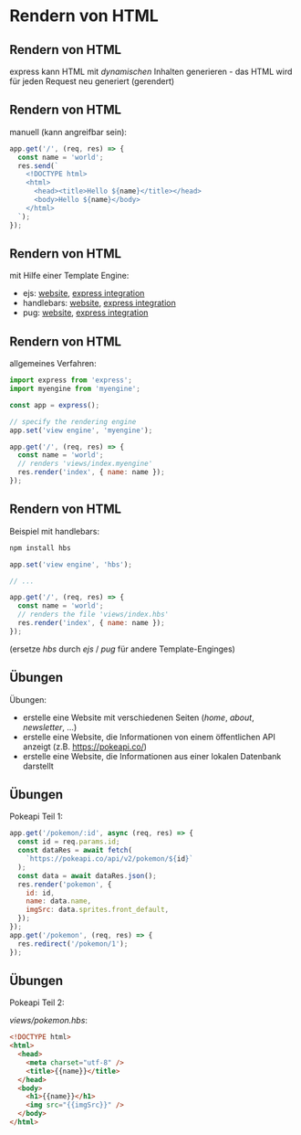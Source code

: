 # Rendern von HTML

## Rendern von HTML

express kann HTML mit _dynamischen_ Inhalten generieren - das HTML wird für jeden Request neu generiert (gerendert)

## Rendern von HTML

manuell (kann angreifbar sein):

```js
app.get('/', (req, res) => {
  const name = 'world';
  res.send(`
    <!DOCTYPE html>
    <html>
      <head><title>Hello ${name}</title></head>
      <body>Hello ${name}</body>
    </html>
  `);
});
```

## Rendern von HTML

mit Hilfe einer Template Engine:

- ejs: [website](https://ejs.co/), [express integration](https://github.com/mde/ejs/wiki/Using-EJS-with-Express)
- handlebars: [website](https://handlebarsjs.com/), [express integration](https://github.com/pillarjs/hbs)
- pug: [website](https://pugjs.org), [express integration](https://expressjs.com/en/guide/using-template-engines.html)

## Rendern von HTML

allgemeines Verfahren:

```js
import express from 'express';
import myengine from 'myengine';

const app = express();

// specify the rendering engine
app.set('view engine', 'myengine');

app.get('/', (req, res) => {
  const name = 'world';
  // renders 'views/index.myengine'
  res.render('index', { name: name });
});
```

## Rendern von HTML

Beispiel mit handlebars:

```bash
npm install hbs
```

```js
app.set('view engine', 'hbs');

// ...

app.get('/', (req, res) => {
  const name = 'world';
  // renders the file 'views/index.hbs'
  res.render('index', { name: name });
});
```

(ersetze _hbs_ durch _ejs_ / _pug_ für andere Template-Enginges)

## Übungen

Übungen:

- erstelle eine Website mit verschiedenen Seiten (_home_, _about_, _newsletter_, ...)
- erstelle eine Website, die Informationen von einem öffentlichen API anzeigt (z.B. https://pokeapi.co/)
- erstelle eine Website, die Informationen aus einer lokalen Datenbank darstellt

## Übungen

Pokeapi Teil 1:

```js
app.get('/pokemon/:id', async (req, res) => {
  const id = req.params.id;
  const dataRes = await fetch(
    `https://pokeapi.co/api/v2/pokemon/${id}`
  );
  const data = await dataRes.json();
  res.render('pokemon', {
    id: id,
    name: data.name,
    imgSrc: data.sprites.front_default,
  });
});
app.get('/pokemon', (req, res) => {
  res.redirect('/pokemon/1');
});
```

## Übungen

Pokeapi Teil 2:

_views/pokemon.hbs_:

```html
<!DOCTYPE html>
<html>
  <head>
    <meta charset="utf-8" />
    <title>{{name}}</title>
  </head>
  <body>
    <h1>{{name}}</h1>
    <img src="{{imgSrc}}" />
  </body>
</html>
```
